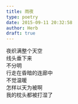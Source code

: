 ```yaml
---  
title: 雨夜  
type: poetry  
date: 2015-09-11 20:32:58  
author: Herb  
draft: true
---    
```

夜织满整个天空    
线头垂下来    
不分明    
行走在昏暗的连廊中    
不觉温暖    
怎样以天为被啊    
我的枕头都被打湿了  
